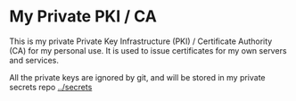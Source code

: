 # My Private PKI / CA

This is my private Private Key Infrastructure (PKI) / Certificate Authority (CA) for my personal
use. It is used to issue certificates for my own servers and services.

All the private keys are ignored by git, and will be stored in my private secrets repo
[../secrets](../secrets/)
